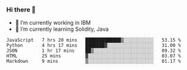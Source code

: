 ### Hi there 👋

<!--
**mathcodeman/mathcodeman** is a ✨ _special_ ✨ repository because its `README.md` (this file) appears on your GitHub profile.

Here are some ideas to get you started:

- 🔭 I’m currently working on ...
- 🌱 I’m currently learning ...
- 👯 I’m looking to collaborate on ...
- 🤔 I’m looking for help with ...
- 💬 Ask me about ...
- 📫 How to reach me: ...
- 😄 Pronouns: ...
- ⚡ Fun fact: ...
-->

- 🔭 I’m currently working in IBM
- 🌱 I’m currently learning Solidity, Java

<!--START_SECTION:waka-->

```text
JavaScript   7 hrs 20 mins   █████████████▒░░░░░░░░░░░   53.15 %
Python       4 hrs 17 mins   ███████▓░░░░░░░░░░░░░░░░░   31.00 %
JSON         1 hr 17 mins    ██▒░░░░░░░░░░░░░░░░░░░░░░   09.32 %
HTML         25 mins         ▓░░░░░░░░░░░░░░░░░░░░░░░░   03.07 %
Markdown     9 mins          ▒░░░░░░░░░░░░░░░░░░░░░░░░   01.17 %
```

<!--END_SECTION:waka-->
